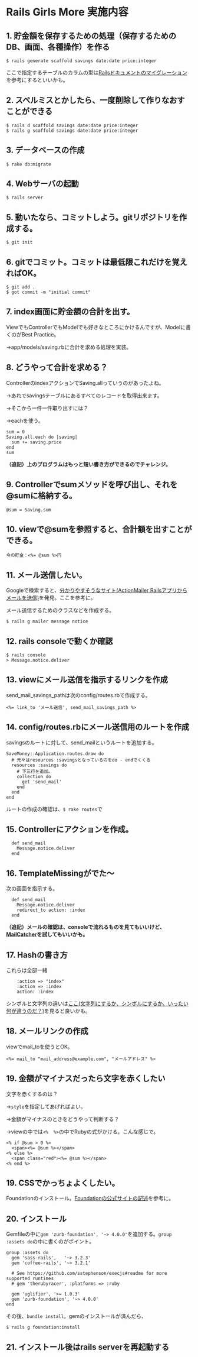 # Rails Girls More 実施内容

## 1. 貯金額を保存するための処理（保存するためのDB、画面、各種操作）を作る

    $ rails generate scaffold savings date:date price:integer

ここで指定するテーブルのカラムの型は[Railsドキュメントのマイグレーション](http://railsdoc.com/migration "Railsドキュメントのマイグレーション")を参考にするといいかも。

## 2. スペルミスとかしたら、一度削除して作りなおすことができる

    $ rails d scaffold savings date:date price:integer
    $ rails g scaffold savings date:date price:integer

## 3. データベースの作成

    $ rake db:migrate

## 4. Webサーバの起動

    $ rails server

## 5. 動いたなら、コミットしよう。gitリポジトリを作成する。

    $ git init

## 6. gitでコミット。コミットは最低限これだけを覚えればOK。

    $ git add .
    $ got commit -m "initial commit"

## 7. index画面に貯金額の合計を出す。

ViewでもControllerでもModelでも好きなところにかけるんですが、Modelに書くのがBest Practice。

→app/models/saving.rbに合計を求める処理を実装。

## 8. どうやって合計を求める？

ControllerのindexアクションでSaving.allっていうのがあったよね。

→あれでsavingsテーブルにあるすべてのレコードを取得出来ます。

→そこから一件一件取り出すには？

→eachを使う。

    sum = 0
    Saving.all.each do |saving|
      sum += saving.price
    end
    sum

**（追記）上のプログラムはもっと短い書き方ができるのでチャレンジ。**

## 9. Controllerでsumメソッドを呼び出し、それを@sumに格納する。

    @sum = Saving.sum

## 10. viewで@sumを参照すると、合計額を出すことができる。

    今の貯金：<%= @sum %>円

## 11. メール送信したい。

Googleで検索すると、[分かりやすそうなサイト(ActionMailer Railsアプリからメールを送信)](http://morizyun.github.com/blog/action-mailer-rails-mail/ "ActionMailer Railsアプリからメールを送信")を発見。ここを参考に。

メール送信するためのクラスなどを作成する。

    $ rails g mailer message notice

## 12. rails consoleで動くか確認

    $ rails console
    > Message.notice.deliver

## 13. viewにメール送信を指示するリンクを作成

send_mail_savings_pathは次のconfig/routes.rbで作成する。

    <%= link_to 'メール送信', send_mail_savings_path %>

## 14. config/routes.rbにメール送信用のルートを作成

savingsのルートに対して、send_mailというルートを追加する。

    SaveMoney::Application.routes.draw do
      # 元々はresources :savingsとなっているのをdo - endでくくる
      resources :savings do
        # 下三行を追加。
        collection do
          get 'send_mail'
        end
      end
    end

ルートの作成の確認は、`$ rake routes`で

## 15. Controllerにアクションを作成。

      def send_mail
        Message.notice.deliver
      end

## 16. TemplateMissingがでた〜

次の画面を指示する。

      def send_mail
        Message.notice.deliver
        redirect_to action: :index
      end

**（追記）メールの確認は、consoleで流れるものを見てもいいけど、[MailCatcher](http://mailcatcher.me/ "MailCatcher")を試してもいいかも。**

## 17. Hashの書き方

これらは全部一緒

        :action => "index"
        :action => :index
        action: :index

シンボルと文字列の違いは[ここ(文字列にするか、シンボルにするか、いったい何が違うのだ？)](http://d.hatena.ne.jp/zariganitosh/20061118/1163851550 "ここ(文字列にするか、シンボルにするか、いったい何が違うのだ？)")を見ると良いかも。

## 18. メールリンクの作成

viewでmail_toを使うとOK。

    <%= mail_to "mail_address@example.com", "メールアドレス" %>

## 19. 金額がマイナスだったら文字を赤くしたい

文字を赤くするのは？

→`style`を指定してあげればよい。

→金額がマイナスのときをどうやって判断する？

→viewの中では`<%  %>`の中でRubyの式がかける。こんな感じで。

    <% if @sum > 0 %>
      <span><%= @sum %></span>
    <% else %>
      <span class="red"><%= @sum %></span>
    <% end %>

## 19. CSSでかっちょよくしたい。

Foundationのインストール。[Foundationの公式サイトの記述](http://foundation.zurb.com/docs/rails.html "Foundationの公式サイトの記述")を参考に。

## 20. インストール

Gemfileの中に`gem 'zurb-foundation', '~> 4.0.0'`を追加する。`group :assets do`の中に書くのがポイント。

    group :assets do
      gem 'sass-rails',   '~> 3.2.3'
      gem 'coffee-rails', '~> 3.2.1'

      # See https://github.com/sstephenson/execjs#readme for more supported runtimes
      # gem 'therubyracer', :platforms => :ruby

      gem 'uglifier', '>= 1.0.3'
      gem 'zurb-foundation', '~> 4.0.0'
    end

その後、`bundle install`。gemのインストールが済んだら、

    $ rails g foundation:install

## 21. インストール後はrails serverを再起動する

